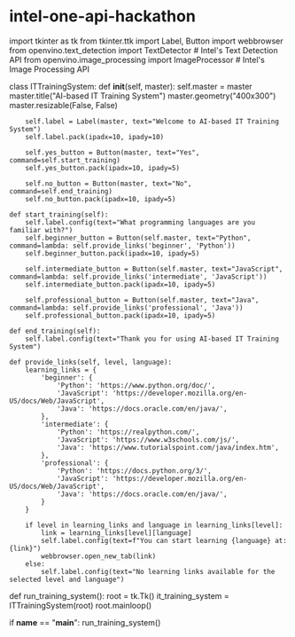 # intel-one-api-hackathon
import tkinter as tk
from tkinter.ttk import Label, Button
import webbrowser
from openvino.text_detection import TextDetector  # Intel's Text Detection API
from openvino.image_processing import ImageProcessor  # Intel's Image Processing API

class ITTrainingSystem:
    def __init__(self, master):
        self.master = master
        master.title("AI-based IT Training System")
        master.geometry("400x300")
        master.resizable(False, False)

        self.label = Label(master, text="Welcome to AI-based IT Training System")
        self.label.pack(ipadx=10, ipady=10)

        self.yes_button = Button(master, text="Yes", command=self.start_training)
        self.yes_button.pack(ipadx=10, ipady=5)

        self.no_button = Button(master, text="No", command=self.end_training)
        self.no_button.pack(ipadx=10, ipady=5)

    def start_training(self):
        self.label.config(text="What programming languages are you familiar with?")
        self.beginner_button = Button(self.master, text="Python", command=lambda: self.provide_links('beginner', 'Python'))
        self.beginner_button.pack(ipadx=10, ipady=5)

        self.intermediate_button = Button(self.master, text="JavaScript", command=lambda: self.provide_links('intermediate', 'JavaScript'))
        self.intermediate_button.pack(ipadx=10, ipady=5)

        self.professional_button = Button(self.master, text="Java", command=lambda: self.provide_links('professional', 'Java'))
        self.professional_button.pack(ipadx=10, ipady=5)

    def end_training(self):
        self.label.config(text="Thank you for using AI-based IT Training System")

    def provide_links(self, level, language):
        learning_links = {
            'beginner': {
                'Python': 'https://www.python.org/doc/',
                'JavaScript': 'https://developer.mozilla.org/en-US/docs/Web/JavaScript',
                'Java': 'https://docs.oracle.com/en/java/',
            },
            'intermediate': {
                'Python': 'https://realpython.com/',
                'JavaScript': 'https://www.w3schools.com/js/',
                'Java': 'https://www.tutorialspoint.com/java/index.htm',
            },
            'professional': {
                'Python': 'https://docs.python.org/3/',
                'JavaScript': 'https://developer.mozilla.org/en-US/docs/Web/JavaScript',
                'Java': 'https://docs.oracle.com/en/java/',
            }
        }

        if level in learning_links and language in learning_links[level]:
            link = learning_links[level][language]
            self.label.config(text=f"You can start learning {language} at: {link}")
            webbrowser.open_new_tab(link)
        else:
            self.label.config(text="No learning links available for the selected level and language")

def run_training_system():
    root = tk.Tk()
    it_training_system = ITTrainingSystem(root)
    root.mainloop()

if __name__ == "__main__":
    run_training_system()
